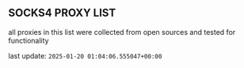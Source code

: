 ## SOCKS4 PROXY LIST

all proxies in this list were collected from open sources and tested for functionality

last update: `2025-01-20 01:04:06.555047+00:00`